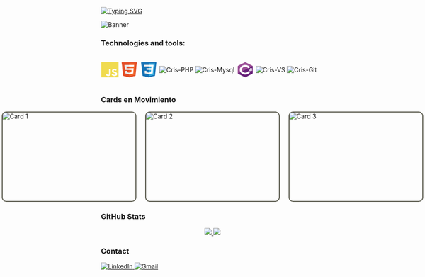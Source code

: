 [![Typing SVG](https://readme-typing-svg.demolab.com?font=Cedarville+Cursive&pause=1000&color=5A5A4D&width=435&lines=Hello%2C+my+name+is+Yulianys+Cedeno)](https://git.io/typing-svg)

<img src="https://github.com/yuliglocky/yuliglocky/blob/main/images/banner2.gif?raw=true" alt="Banner" width="90%" height="200">

### Technologies and tools:

<div style="display: inline_block"><br>
  <img align="center" alt="Cris-Js" height="35" width="40" src="https://raw.githubusercontent.com/devicons/devicon/master/icons/javascript/javascript-plain.svg">
  <img align="center" alt="Cris-HTML" height="35" width="40" src="https://raw.githubusercontent.com/devicons/devicon/master/icons/html5/html5-original.svg">
  <img align="center" alt="Cris-CSS" height="35" width="40" src="https://raw.githubusercontent.com/devicons/devicon/master/icons/css3/css3-original.svg">
  <img align="center" alt="Cris-PHP" height="35" width="40" src="https://cdn.jsdelivr.net/gh/devicons/devicon/icons/php/php-plain.svg">
  <img align="center" alt= "Cris-Mysql" height="60" width="40" src="https://cdn.jsdelivr.net/gh/devicons/devicon/icons/mysql/mysql-original-wordmark.svg">       
  <img align="center" alt="Cris-Csharp" height="35" width="40" src="https://raw.githubusercontent.com/devicons/devicon/master/icons/csharp/csharp-original.svg">
  <img align="center" alt="Cris-VS" height="35" width="40" src="https://cdn.jsdelivr.net/gh/devicons/devicon/icons/vscode/vscode-original.svg">
  <img align="center" alt="Cris-Git" height="35" width="40" src="https://cdn.jsdelivr.net/gh/devicons/devicon/icons/git/git-original.svg">
</div><br>

### Cards en Movimiento

<div style="display: flex; justify-content: center; gap: 20px;">
  <img src="https://github.com/yuliglocky/yuliglocky/blob/main/images/card1.png?raw=true" alt="Card 1" width="300" height="200" style="border: 2px solid #5A5A4D; border-radius: 10px;">
  <img src="https://github.com/yuliglocky/yuliglocky/blob/main/images/card2.png?raw=true" alt="Card 2" width="300" height="200" style="border: 2px solid #5A5A4D; border-radius: 10px;">
  <img src="https://github.com/yuliglocky/tu-repositorio/blob/main/images/card3.gif?raw=true" alt="Card 3" width="300" height="200" style="border: 2px solid #5A5A4D; border-radius: 10px;">
</div>

### GitHub Stats

<div align="center" style="display: flex; justify-content: center;">
  <a href="https://github.com/anacristinaneves">
    <img height="195px" src="https://github-readme-stats.vercel.app/api?username=yuliglocky&show_icons=true&theme=one_dark_pro&include_all_commits=true&count_private=true"/>
    <img height="195px" src="https://github-readme-stats.vercel.app/api/top-langs/?username=yuliglocky&layout=compact&langs_count=7&theme=one_dark_pro"/>
  </a>
</div>
    
### Contact

<div> 
  <a href="https://www.linkedin.com/in/yulianys-cede%C3%B1o-997b87263/" target="_blank">
    <img src="https://img.shields.io/badge/-LinkedIn-%230077B5?style=for-the-badge&logo=linkedin&logoColor=white" alt="LinkedIn"/>
  </a> 
  <a href="mailto:anacristinabezerra.neves@gmail.com">
    <img src="https://img.shields.io/badge/-Gmail-%23333?style=for-the-badge&logo=gmail&logoColor=white" alt="Gmail"/>
  </a>
</div>
